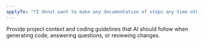```yaml
---
applyTo: "*I donot want to make any documentation of steps any time other than when i want to i will tell you to make a doc for it donot waste tokens for md files or documentation No documentation should be created in any case*"
---
```


Provide project context and coding guidelines that AI should follow when generating code, answering questions, or reviewing changes.
